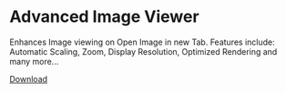 # Advanced Image Viewer

Enhances Image viewing on Open Image in new Tab. Features include: Automatic Scaling, Zoom, Display Resolution, Optimized Rendering and many more...

[Download](https://raw.githubusercontent.com/OpenByteDev/Userscripts/master/Advanced_Image_Viewer/Advanced_Image_Viewer.user.js)